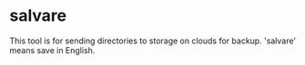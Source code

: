 # salvare
This tool is for sending directories to storage on clouds for backup. 'salvare' means save in English.
